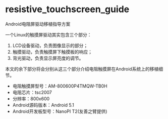 # resistive_touchscreen_guide
Android电阻屏驱动移植指导方案

一个Linux的触摸屏驱动其实包含三个部分：
1. LCD设备驱动，负责图像显示的部分；
2. 触摸驱动，负责触摸屏下触摸板的响应；
3. 背光驱动，负责显示屏亮度的调节。


本文的余下部分将会分别从这三个部分介绍电阻触摸屏在Android系统上的移植细节。
- 电阻触摸屏型号：AM-800600P4TMQW-TB0H
- 电阻芯片：tsc2007
- 分辨率：800x600
- Android源码版本：Android 5.1
- Android开发板型号：NanoPI T2(友善之臂提供)
